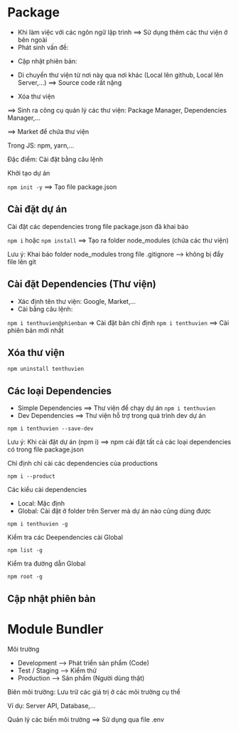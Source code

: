 # Package
- Khi làm việc với các ngôn ngữ lập trình ==> Sử dụng thêm các thư viện ở bên ngoài 
- Phát sinh vấn đề:

* Cập nhật phiên bản:
* Di chuyển thư viện từ nơi này qua nơi khác (Local lên github, Local lên Server,...) ==> Source code rất nặng

* Xóa thư viện 

==> Sinh ra công cụ quản lý các thư viện: Package Manager, Dependencies Manager,...

==> Market để chứa thư viện

Trong JS: npm, yarn,...

Đặc điểm: Cài đặt bằng câu lệnh

Khởi tạo dự án

```npm init -y``` ==> Tạo file package.json

## Cài đặt dự án

Cài đặt các dependencies trong file package.json đã khai báo

```npm i``` hoặc ```npm install``` ==> Tạo ra folder node_modules (chứa các thư viện)

Lưu ý: Khai báo folder node_modules trong file .gitignore --> không bị đẩy file lên git

## Cài đặt Dependencies (Thư viện)

- Xác định tên thư viện: Google, Market,... 
- Cài bằng câu lệnh:

```npm i tenthuvien@phienban``` => Cài đặt bản chỉ định
```npm i tenthuvien``` ==> Cài phiên bản mới nhất

## Xóa thư viện
 
```npm uninstall tenthuvien```

## Các loại Dependencies 

- Simple Dependencies ==> Thư viện để chạy dự án
```npm i tenthuvien```
- Dev Dependencies ==> Thư viện hỗ trợ trong quá trình dev dự án

```npm i tenthuvien --save-dev```

Lưu ý: Khi cài đặt dự án (npm i) ==> npm cài đặt tất cả các loại dependencies có trong file package.json

Chỉ định chỉ cài các dependencies của productions

```npm i --product```

Các kiểu cài dependencies

- Local: Mặc định
- Global: Cài đặt ở folder trên Server mà dự án nào cũng dùng được

```npm i tenthuvien -g```

Kiểm tra các Deependencies cài Global

```npm list -g```

Kiểm tra đường dẫn Global

```npm root -g```

## Cập nhật phiên bản


# Module Bundler

Môi trường

- Development --> Phát triển sản phẩm (Code)
- Test / Staging --> Kiểm thử
- Production --> Sản phẩm (Người dùng thật)

Biên môi trường: Lưu trữ các giá trị ở các môi trường cụ thể

Ví dụ: Server API, Database,...

Quản lý các biến môi trường ==> Sử dụng qua file .env


